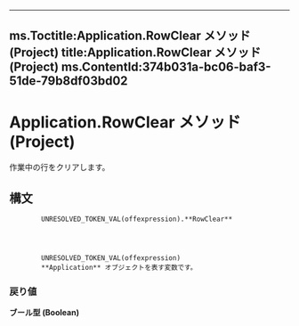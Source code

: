 

---
ms.Toctitle:Application.RowClear メソッド (Project)
title:Application.RowClear メソッド (Project)
ms.ContentId:374b031a-bc06-baf3-51de-79b8df03bd02
---
# Application.RowClear メソッド (Project)




作業中の行をクリアします。

## 構文

            UNRESOLVED_TOKEN_VAL(offexpression).**RowClear**




            UNRESOLVED_TOKEN_VAL(offexpression)
            **Application** オブジェクトを表す変数です。

### 戻り値
**ブール型 (Boolean)**






